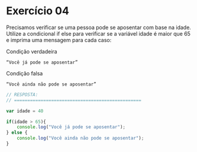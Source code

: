 

# Exercício 04

Precisamos verificar se uma pessoa pode se aposentar com base na idade. Utilize a condicional if else para verificar se a variável idade é maior que 65 e imprima uma mensagem para cada caso:

Condição verdadeira 

    “Você já pode se aposentar”

Condição falsa

    “Você ainda não pode se aposentar”

```javascript
// RESPOSTA:
// ================================================

var idade = 40

if(idade > 65){
    console.log("Você já pode se aposentar");
} else {
    console.log("Você ainda não pode se aposentar");
}

```